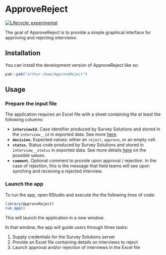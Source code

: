
<!-- README.md is generated from README.Rmd. Please edit that file -->

# ApproveReject

<!-- badges: start -->

[![Lifecycle:
experimental](https://img.shields.io/badge/lifecycle-experimental-orange.svg)](https://lifecycle.r-lib.org/articles/stages.html#experimental)
<!-- badges: end -->

The goal of ApproveReject is to provide a simple graphical interface for
approving and rejecting interviews.

## Installation

You can install the development version of ApproveReject like so:

``` r
pak::pak("arthur-shaw/ApproveReject")
```

## Usage

### Prepare the input file

The application requires an Excel file with a sheet containing the at
least the following columns:

- **`interviewId`.** Case identifier produced by Survey Solutions and
  stored in the `interview__id` in exported data. See more
  [here](https://docs.mysurvey.solutions/headquarters/export/identify_records/).
- **`decision`.** Expected values: either an `reject`, `approve`, or an
  empty cell.
- **`status`.** Status code produced by Survey Solutions and stored in
  `interview__status` in exported data. See more details
  [here](https://docs.mysurvey.solutions/headquarters/export/system-generated---export-file-anatomy/#coding_status)
  on the possible values.
- **`comment`.** Optional comment to provide upon approval / rejection.
  In the case of rejection, this is the message that field teams will
  see upon synching and receiving a rejected interview.

### Launch the app

To run the app, open RStudio and execute the the following lines of
code:

``` r
library(ApproveReject)
run_app()
```

This will launch the application in a new window.

In that window, the app will guide users through three tasks:

1.  Supply credentials for the Survey Solutions server
2.  Provide an Excel file containing details on interviews to reject
3.  Launch approval and/or rejection of interviews in the Excel file
